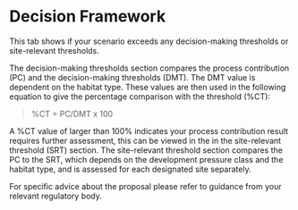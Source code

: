 # Decision Framework 

This tab shows if your scenario exceeds any decision-making thresholds or site-relevant thresholds.  

The decision-making thresholds section compares the process contribution (PC) and the decision-making thresholds (DMT). The DMT value is dependent on the habitat type. These values are then used in the following equation to give the percentage comparison with the threshold (%CT):

> %CT = PC/DMT x 100

A %CT value of larger than 100% indicates your process contribution result requires further assessment, this can be viewed in the in the site-relevant threshold (SRT) section. The site-relevant threshold section compares the PC to the SRT, which depends on the development pressure class and the habitat type, and is assessed for each designated site separately.

For specific advice about the proposal please refer to guidance from your relevant regulatory body.
